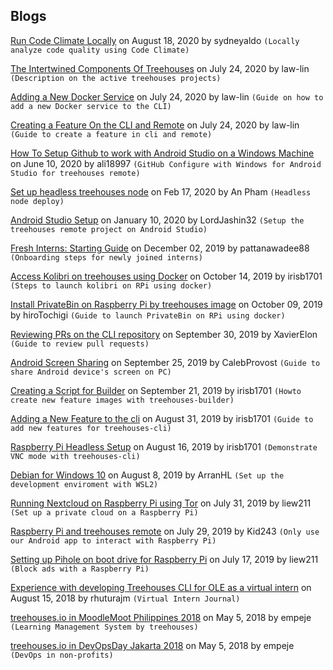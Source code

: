 ## Blogs

[Run Code Climate Locally](20200818-localcodeclimate.md) on August 18, 2020 by sydneyaldo `(Locally analyze code quality using Code Climate)`

[The Intertwined Components Of Treehouses](20200724-treehousescomponents.md) on July 24, 2020 by law-lin `(Description on the active treehouses projects)`

[Adding a New Docker Service](20200724-newdockerservice.md) on July 24, 2020 by law-lin `(Guide on how to add a new Docker service to the CLI)`

[Creating a Feature On the CLI and Remote](20200724-cliandremote.md) on July 24, 2020 by law-lin `(Guide to create a feature in cli and remote)`

[How To Setup Github to work with Android Studio on a Windows Machine](20200610-githubandroidstudiowindows.md) on June 10, 2020 by ali18997 `(GitHub Configure with Windows for Android Studio for treehouses remote)`

[Set up headless treehouses node](20200217-headlessrpi.md) on Feb 17, 2020 by An Pham `(Headless node deploy)`

[Android Studio Setup](20200110-androidstudiosetup.md) on January 10, 2020 by LordJashin32 `(Setup the treehouses remote project on Android Studio)`

[Fresh Interns: Starting Guide](20191202-blogfornewintern.md) on December 02, 2019 by pattanawadee88 `(Onboarding steps for newly joined interns)`

[Access Kolibri on treehouses using Docker](20191014-kolibri.md) on October 14, 2019 by irisb1701 `(Steps to launch kolibri on RPi using docker)`

[Install PrivateBin on Raspberry Pi by treehouses image](20191009-private-bin.md) on October 09, 2019 by hiroTochigi `(Guide to launch PrivateBin on RPi using docker)`

[Reviewing PRs on the CLI repository](20190930-reviewprs.md) on September 30, 2019 by XavierElon `(Guide to review pull requests)`

[Android Screen Sharing](20190925-mobilescreenshare.md) on September 25, 2019 by CalebProvost `(Guide to share Android device's screen on PC)`

[Creating a Script for Builder](20190921-builder.md) on September 21, 2019 by irisb1701 `(Howto create new feature images with treehouses-builder)`

[Adding a New Feature to the cli](20190831-newfeature.md) on August 31, 2019 by irisb1701 `(Guide to add new features for treehouses-cli)`

[Raspberry Pi Headless Setup](20190816-headless.md) on August 16, 2019 by irisb1701 `(Demonstrate VNC mode with treehouses-cli)`

[Debian for Windows 10](20190808-debianforwindows.md) on August 8, 2019 by ArranHL `(Set up the development enviroment with WSL2)`

[Running Nextcloud on Raspberry Pi using Tor](20190731-nextcloud-tor.md) on July 31, 2019 by liew211 `(Set up a private cloud on a Raspberry Pi)`

[Raspberry Pi and treehouses remote](20190729-rpiandtreehousesremote.md) on July 29, 2019 by Kid243 `(Only use our Android app to interact with Raspberry Pi)`

[Setting up Pihole on boot drive for Raspberry Pi](20190717-pihole.md) on July 17, 2019 by liew211 `(Block ads with a Raspberry Pi)`

[Experience with developing Treehouses CLI for OLE as a virtual intern](20180815-CLIVIexp.md) on August 15, 2018 by rhuturajm `(Virtual Intern Journal)`

[treehouses.io in MoodleMoot Philippines 2018](20180505-moodlemootph18.md) on May 5, 2018 by empeje `(Learning Management System by treehouses)`

[treehouses.io in DevOpsDay Jakarta 2018](20180505-devopsdayjkt18.md) on May 5, 2018 by empeje `(DevOps in non-profits)`

